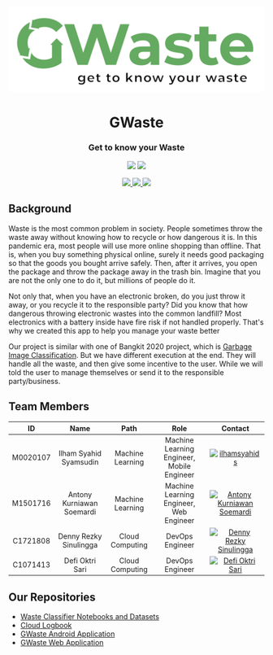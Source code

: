 <p align="center">
  <img src="./assets/GWaste-Full.png">
</p>
<h1 align="center">GWaste</h1>
<h3 align="center">Get to know your Waste</h3>

<p align="center">
  <img src="https://img.shields.io/badge/Project-GWaste-F44336">
  <img src="https://img.shields.io/badge/ID-B21_CAP0176-F44336?">
</p>

<p align="center">
  <a href="https://github.com/GWaste/waste-classifer">
      <img src="https://img.shields.io/badge/Tensorflow-Waste_Classifier-FF6F00?style=flat&logo=Tensorflow">
  </a>
  <a href="https://github.com/GWaste/waste-android">
      <img src="https://img.shields.io/badge/Kotlin-Android-0078E2?style=flat&logo=Kotlin">
  </a>
  <a href="https://github.com/GWaste/web-app">
      <img src="https://img.shields.io/badge/Django-Web-0C4B33?style=flat&logo=Django">
  </a>
</p>

## Background

Waste is the most common problem in society. People sometimes throw the waste away without knowing how to recycle or how dangerous it is. In this pandemic era, most people will use more online shopping than offline. That is, when you buy something physical online, surely it needs good packaging so that the goods you bought arrive safely. Then, after it arrives, you open the package and throw the package away in the trash bin. Imagine that you are not the only one to do it, but millions of people do it.

Not only that, when you have an electronic broken, do you just throw it away, or you recycle it to the responsible party? Did you know that how dangerous throwing electronic wastes into the common landfill?  Most electronics with a battery inside have fire risk if not handled properly. That's why we created this app to help you manage your waste better

Our project is similar with one of Bangkit 2020 project, which is [Garbage Image Classification](https://github.com/fatjan/final-project-DPS1-B). But we have different execution at the end. They will handle all the waste, and then give some incentive to the user. While we will told the user to manage themselves or send it to the responsible party/business. 

## Team Members

|    ID      |        Name              |        Path        |                  Role                      |                  Contact                      |
| :--------: | :----------------------: | :----------------: | :----------------------------------------: | :----------------------------------------: |
|  M0020107  |  Ilham Syahid Syamsudin    |  Machine Learning  | Machine Learning Engineer, Mobile Engineer | <a href="https://www.linkedin.com/in/ilhamsyahids/" target="blank"><img align="center" src="https://raw.githubusercontent.com/rahuldkjain/github-profile-readme-generator/master/src/images/icons/Social/linked-in-alt.svg" alt="ilhamsyahids" height="30" width="40" /></a> |
|  M1501716  |  Antony Kurniawan Soemardi |  Machine Learning  | Machine Learning Engineer, Web Engineer    | <a href="https://www.linkedin.com/in/smankusors/" target="blank"><img align="center" src="https://raw.githubusercontent.com/rahuldkjain/github-profile-readme-generator/master/src/images/icons/Social/linked-in-alt.svg" alt="Antony Kurniawan Soemardi" height="30" width="40" /></a> |
|  C1721808  |  Denny Rezky Sinulingga    |  Cloud Computing   | DevOps Engineer                            | <a href="https://www.linkedin.com/in/sinulingga/" target="blank"><img align="center" src="https://raw.githubusercontent.com/rahuldkjain/github-profile-readme-generator/master/src/images/icons/Social/linked-in-alt.svg" alt="Denny Rezky Sinulingga" height="30" width="40" /></a> |
|  C1071413  |  Defi Oktri Sari           |  Cloud Computing   | DevOps Engineer                            | <a href="https://www.linkedin.com/in/defi-oktri-sari-5223ba207/" target="blank"><img align="center" src="https://raw.githubusercontent.com/rahuldkjain/github-profile-readme-generator/master/src/images/icons/Social/linked-in-alt.svg" alt="Defi Oktri Sari" height="30" width="40" /></a> |

## Our Repositories

* [Waste Classifier Notebooks and Datasets](https://github.com/GWaste/waste-classifer)
* [Cloud Logbook](https://github.com/GWaste/cloud-logbook)
* [GWaste Android Application](https://github.com/GWaste/waste-android)
* [GWaste Web Application](https://github.com/GWaste/web-app)
